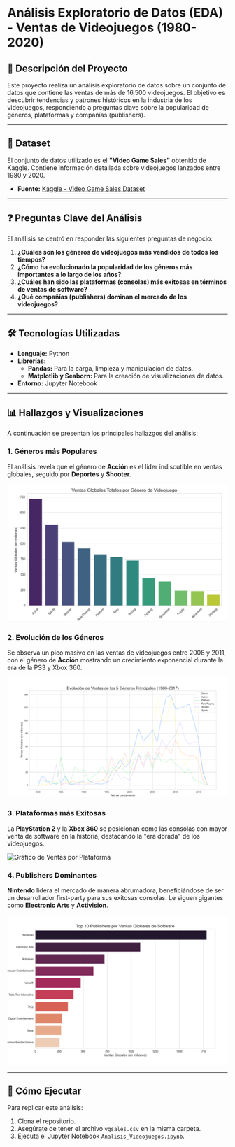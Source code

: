 # Análisis Exploratorio de Datos (EDA) - Ventas de Videojuegos (1980-2020)

## 📖 Descripción del Proyecto

Este proyecto realiza un análisis exploratorio de datos sobre un conjunto de datos que contiene las ventas de más de 16,500 videojuegos. El objetivo es descubrir tendencias y patrones históricos en la industria de los videojuegos, respondiendo a preguntas clave sobre la popularidad de géneros, plataformas y compañías (publishers).

---

## 💾 Dataset

El conjunto de datos utilizado es el **"Video Game Sales"** obtenido de Kaggle. Contiene información detallada sobre videojuegos lanzados entre 1980 y 2020.

- **Fuente:** [Kaggle - Video Game Sales Dataset](https://www.kaggle.com/datasets/gregorut/videogamesales)

---

## ❓ Preguntas Clave del Análisis

El análisis se centró en responder las siguientes preguntas de negocio:

1.  **¿Cuáles son los géneros de videojuegos más vendidos de todos los tiempos?**
2.  **¿Cómo ha evolucionado la popularidad de los géneros más importantes a lo largo de los años?**
3.  **¿Cuáles han sido las plataformas (consolas) más exitosas en términos de ventas de software?**
4.  **¿Qué compañías (publishers) dominan el mercado de los videojuegos?**

---

## 🛠️ Tecnologías Utilizadas

- **Lenguaje:** Python
- **Librerías:**
  - **Pandas:** Para la carga, limpieza y manipulación de datos.
  - **Matplotlib y Seaborn:** Para la creación de visualizaciones de datos.
- **Entorno:** Jupyter Notebook

---

## 📊 Hallazgos y Visualizaciones

A continuación se presentan los principales hallazgos del análisis:

### 1. Géneros más Populares
El análisis revela que el género de **Acción** es el líder indiscutible en ventas globales, seguido por **Deportes** y **Shooter**.

![Gráfico de Ventas por Género](https://github.com/Diegomed11/Analisis_de_datos-en-videojuegos/blob/main/images/ventasporgenero.png?raw=true)

### 2. Evolución de los Géneros
Se observa un pico masivo en las ventas de videojuegos entre 2008 y 2011, con el género de **Acción** mostrando un crecimiento exponencial durante la era de la PS3 y Xbox 360.

![Gráfico de Evolución de Géneros](https://github.com/Diegomed11/Analisis_de_datos-en-videojuegos/blob/main/images/evoluciongenero.png?raw=true)

### 3. Plataformas más Exitosas
La **PlayStation 2** y la **Xbox 360** se posicionan como las consolas con mayor venta de software en la historia, destacando la "era dorada" de los videojuegos.

![Gráfico de Ventas por Plataforma](RUTA/A/TU/IMAGEN/plataformas.png)

### 4. Publishers Dominantes
**Nintendo** lidera el mercado de manera abrumadora, beneficiándose de ser un desarrollador first-party para sus exitosas consolas. Le siguen gigantes como **Electronic Arts** y **Activision**.

![Gráfico de Ventas por Publisher](https://github.com/Diegomed11/Analisis_de_datos-en-videojuegos/blob/main/images/toppublisher.png?raw=true)

---

## 🚀 Cómo Ejecutar
Para replicar este análisis:
1. Clona el repositorio.
2. Asegúrate de tener el archivo `vgsales.csv` en la misma carpeta.
3. Ejecuta el Jupyter Notebook `Analisis_Videojuegos.ipynb`.

